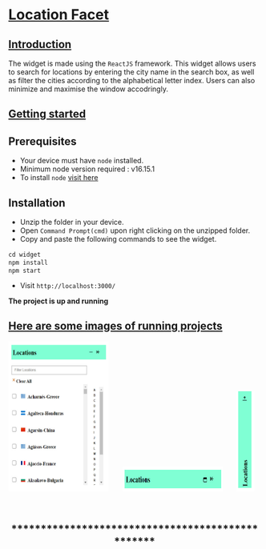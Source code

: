 # <u>**Location Facet</u>**
## <u>**Introduction**</u>
The widget is made using the ```ReactJS``` framework. This widget allows users to search for locations by entering the city name in the search box, as well as filter the cities according to the alphabetical letter index. Users can also minimize and maximise the window accodringly.

## <u>**Getting started**</u> 
## **Prerequisites**
* Your device must have ```node``` installed.<br>
* Minimum node version required : v16.15.1
* To install ```node``` [visit here](https://nodejs.org/en/download/)
## **Installation**
* Unzip the folder in your device.
* Open ```Command Prompt(cmd)``` upon right clicking on the unzipped folder.
* Copy and paste the following commands to see the widget.
```
cd widget
npm install
npm start
``` 
* Visit `http://localhost:3000/`

**The project is up and running**


## <u>**Here are some images of running projects**</u>

<p float="left">
  <img src="./screenshots/home.jpg" width="200" height="300" />
   &nbsp;  &nbsp; &nbsp;
  <img src="./screenshots/minimized.jpg" width="200" height="50" /> 
  &nbsp; &nbsp; &nbsp;
  <img src="./screenshots/collapsed.jpg" idth="50" height="200" />
</p>

<br>

## <center>*************************************************